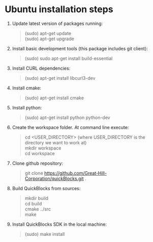 # Ubuntu installation steps


1. Update latest version of packages running:

   > (sudo) apt-get update  
   > (sudo) apt-get upgrade  

2. Install basic development tools (this package includes git client):


   > (sudo) sudo apt-get install build-essential  


3. Install CURL dependencies:

   > (sudo) apt-get install libcurl3-dev   


4. Install cmake:

   > (sudo) apt-get install cmake  

5. Install python:

   > (sudo) apt-get install python python-dev  

6. Create the workspace folder. At command line execute:

   > cd <USER_DIRECTORY>    (where USER_DIRECTORY is the directory we want to work at)  
   > mkdir workspace  
   > cd workspace  
   
 
7. Clone github repository:

   > git clone https://github.com/Great-Hill-Corporation/quickBlocks.git .  


8. Build QuickBlocks from sources:

   >  mkdir build  
   >  cd build  
   >  cmake ../src  
   >  make  

9. Install QuickBlocks SDK in the local machine:

   > (sudo) make install  
